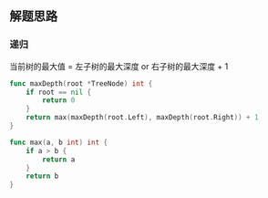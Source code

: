 <a name="KJI7y"></a>

## 解题思路

<a name="d61UJ"></a>

### 递归

当前树的最大值 = 左子树的最大深度 or 右子树的最大深度 + 1

```go
func maxDepth(root *TreeNode) int {
    if root == nil {
        return 0
    }
    return max(maxDepth(root.Left), maxDepth(root.Right)) + 1
}

func max(a, b int) int {
    if a > b {
        return a
    }
    return b
}
```
